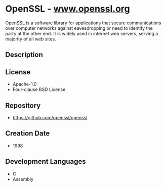 # OpenSSL - www.openssl.org
OpenSSL is a software library for applications that secure communications over computer networks against eavesdropping or need to identify the party at the other end. It is widely used in internet web servers, serving a majority of all web sites.

## Description

## License
- Apache-1.0
- Four-clause BSD License

## Repository
- https://github.com/openssl/openssl

## Creation Date
- 1998

## Development Languages
- C
- Assembly
